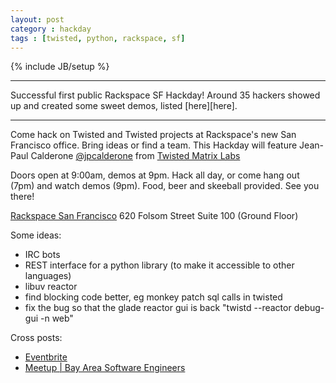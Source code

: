```yaml
---
layout: post
category : hackday
tags : [twisted, python, rackspace, sf]
---
```

{% include JB/setup %}

<hr>
Successful first public Rackspace SF Hackday! Around 35 hackers showed
up and created some sweet demos, listed [here][here].
<hr>

[here]: https://github.com/HackThePlanet/TwistedPython-HackDay

Come hack on Twisted and Twisted projects at Rackspace's new San Francisco office. Bring ideas or find a team.
This Hackday will feature Jean-Paul Calderone [@jpcalderone][jpcalderone] from [Twisted Matrix Labs](http://twistedmatrix.com/trac/ )

[jpcalderone]: http://twitter.com/jpcalderone

Doors open at 9:00am, demos at 9pm.
Hack all day, or come hang out (7pm) and watch demos (9pm).
Food, beer and skeeball provided.
See you there!

[Rackspace San Francisco][map]
620 Folsom Street
Suite 100 (Ground Floor)
 
[map]: http://maps.google.com/maps?q=620+Folsom+Street,+San+Francisco,+CA,+United+States&hl=de&sll=37.0625,-95.677068&sspn=48.77566,92.724609&oq=620+Folsom+S&hnear=620+Folsom+St,+San+Francisco,+California+94105&t=m&z=16

Some ideas:

- IRC bots
- REST interface for a python library (to make it accessible to other languages)
- libuv reactor
- find blocking code better, eg monkey patch sql calls in twisted
- fix the bug so that the glade reactor gui is back "twistd --reactor debug-gui -n web"

Cross posts:

- [Eventbrite](http://www.eventbrite.com/event/2777737287)
- [Meetup | Bay Area Software Engineers](http://www.meetup.com/software/events/49921412/)
